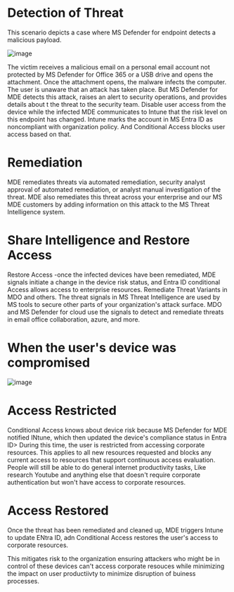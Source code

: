 # Detection of Threat
This scenario depicts a case where MS Defender for endpoint detects a malicious payload.


![image](https://github.com/Shawn-Nichol/Microsoft/assets/30714313/2136492e-4390-4f2f-abf4-8d25937d3507)


The victim receives a malicious email on a personal email account not protected by MS Defender for Office 365 or a USB drive and opens the attachment. Once the attachment opens, the malware infects the computer. The user is unaware that an attack  has taken place. But MS Defender for MDE detects this attack, raises an alert to security operations, and provides details about t the threat to the security team. Disable user access from the device while the infected MDE communicates to Intune that the risk level on this endpoint has changed.  Intune marks the account in MS Entra ID as noncompliant with organization policy. And Conditional Access blocks user access based on that. 

# Remediation
MDE remediates threats via automated remediation, security analyst approval of automated remediation, or analyst manual investigation of the threat. MDE also remediates this threat across your enterprise and our MS MDE customers by adding information on this attack to the MS Threat Intelligence system. 

# Share Intelligence and Restore Access
Restore Access -once the infected devices have been remediated, MDE signals initiate a change in the device risk status, and Entra ID conditional Access allows access to enterprise resources. Remediate Threat Variants in MDO and others. The threat signals in MS Threat Intelligence are used by MS tools to secure other parts of your organization's attack surface. MDO and MS Defender for cloud use the signals to detect and remediate threats in email office collaboration, azure, and more. 

# When the user's device was compromised

![image](https://github.com/Shawn-Nichol/Microsoft/assets/30714313/fc3a15a7-9849-4e95-aa87-9f8e5204dc8c)

# Access Restricted
Conditional Access knows about device risk because MS Defender for MDE notified INtune, which then updated the device's compliance status in Entra ID> During this time, the user is restricted from accessing corporate resources. This applies to all new resources requested and blocks any current access to resources that support continuous access evaluation. People will still be able to do general internet productivity tasks, Like research Youtube  and anything else that doesn't require corporate authentication but won't have access to corporate resources. 


# Access Restored
Once the threat has been remediated and cleaned up, MDE triggers Intune to update ENtra ID, adn Conditional Access restores the user's access to corporate resources.

This mitigates risk to the organization ensuring attackers who might be in control of these devices can't access corporate resouces while minimizing the impact on user productiivty to minimize disruption of buiness processes. 
